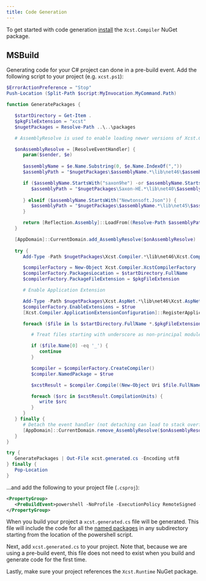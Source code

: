 ```yaml
---
title: Code Generation
---
```


To get started with code generation [install](installing.html) the `Xcst.Compiler` NuGet package.

## MSBuild

Generating code for your C# project can done in a pre-build event. Add the following script to your project (e.g. `xcst.ps1`):

```powershell
$ErrorActionPreference = "Stop"
Push-Location (Split-Path $script:MyInvocation.MyCommand.Path)

function GeneratePackages {

   $startDirectory = Get-Item .
   $pkgFileExtension = "xcst"
   $nugetPackages = Resolve-Path ..\..\packages

   # AssemblyResolve is used to enable loading newer versions of Xcst.Compiler's dependencies

   $onAssemblyResolve = [ResolveEventHandler] {
      param($sender, $e)
      
      $assemblyName = $e.Name.Substring(0, $e.Name.IndexOf(","))
      $assemblyPath = "$nugetPackages\$assemblyName.*\lib\net46\$assemblyName.dll"

      if ($assemblyName.StartsWith("saxon9he") -or $assemblyName.StartsWith("IKVM.")) {
         $assemblyPath = "$nugetPackages\Saxon-HE.*\lib\net40\$assemblyName.dll"
      
      } elseif ($assemblyName.StartsWith("Newtonsoft.Json")) {
         $assemblyPath = "$nugetPackages\$assemblyName.*\lib\net45\$assemblyName.dll"
      }

      return [Reflection.Assembly]::LoadFrom((Resolve-Path $assemblyPath))
   }

   [AppDomain]::CurrentDomain.add_AssemblyResolve($onAssemblyResolve)
   
   try {
      Add-Type -Path $nugetPackages\Xcst.Compiler.*\lib\net46\Xcst.Compiler.dll

      $compilerFactory = New-Object Xcst.Compiler.XcstCompilerFactory
      $compilerFactory.PackagesLocation = $startDirectory.FullName
      $compilerFactory.PackageFileExtension = $pkgFileExtension

      # Enable Application Extension

      Add-Type -Path $nugetPackages\Xcst.AspNet.*\lib\net46\Xcst.AspNet.dll
      $compilerFactory.EnableExtensions = $true
      [Xcst.Compiler.ApplicationExtensionConfiguration]::RegisterApplicationExtension($compilerFactory)

      foreach ($file in ls $startDirectory.FullName *.$pkgFileExtension -Recurse) {

         # Treat files starting with underscore as non-principal modules

         if ($file.Name[0] -eq '_') {
            continue
         }

         $compiler = $compilerFactory.CreateCompiler()
         $compiler.NamedPackage = $true

         $xcstResult = $compiler.Compile((New-Object Uri $file.FullName))

         foreach ($src in $xcstResult.CompilationUnits) {
            write $src
         }
      }
   } finally {
      # Detach the event handler (not detaching can lead to stack overflow issues when closing PS)
      [AppDomain]::CurrentDomain.remove_AssemblyResolve($onAssemblyResolve)
   }
}

try {
   GeneratePackages | Out-File xcst.generated.cs -Encoding utf8
} finally {
   Pop-Location
}
```

...and add the following to your project file (`.csproj`):

```xml
<PropertyGroup>
   <PreBuildEvent>powershell -NoProfile -ExecutionPolicy RemoteSigned -File $(ProjectDir)\xcst.ps1</PreBuildEvent>
</PropertyGroup>
```

When you build your project a `xcst.generated.cs` file will be generated. This file will include the code for all the [named packages](..\c\package.html#named-packages) in any subdirectory starting from the location of the powershell script.

Next, add `xcst.generated.cs` to your project. Note that, because we are using a pre-build event, this file does not need to exist when you build and generate code for the first time.

Lastly, make sure your project references the `Xcst.Runtime` NuGet package.
